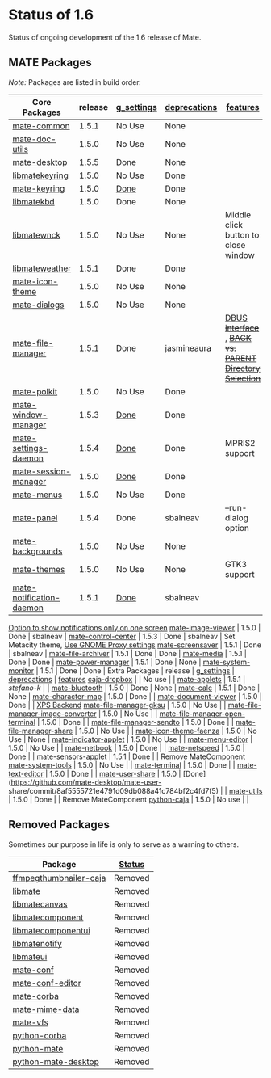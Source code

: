 # Status of 1.6

Status of ongoing development of the 1.6 release of Mate.

## MATE Packages

_Note:_ Packages are listed in build order.

Core Packages |  release |  [g_settings](./mateconf_to_gsettings.md) |  [deprecations](./deprecated_code.md) |  [features](./roadmap.md)
---|---|---|---|---
[mate-common](https://github.com/mate-desktop/mate-common) |  1.5.1 |  No Use |  None |
[mate-doc-utils](https://github.com/mate-desktop/mate-doc-utils) |  1.5.0 |  No Use |  None |
[mate-desktop](https://github.com/mate-desktop/mate-desktop) |  1.5.5 |  Done |  None |
[libmatekeyring](https://github.com/mate-desktop/libmatekeyring) |  1.5.0 |  No Use |  Done |
[mate-keyring](https://github.com/mate-desktop/mate-keyring) |  1.5.0 | [Done](https://github.com/mate-desktop/mate-keyring/commit/576b847d7f5a4407fa35a04d8dfa802e1fd1d311) |  Done |
[libmatekbd](https://github.com/mate-desktop/libmatekbd) |  1.5.0 |  Done |  None |
[libmatewnck](https://github.com/mate-desktop/libmatewnck) |  1.5.0 |  No Use |  None | Middle click button to close window
[libmateweather](https://github.com/mate-desktop/libmateweather) |  1.5.1 |  Done |  Done |
[mate-icon-theme](https://github.com/mate-desktop/mate-icon-theme) |  1.5.0 |  No Use |  None |
[mate-dialogs](https://github.com/mate-desktop/mate-dialogs) |  1.5.0 |  No Use |  None |
[mate-file-manager](https://github.com/mate-desktop/mate-file-manager) |  1.5.1 |  Done | jasmineaura |  ~~[DBUS interface](https://github.com/mate-desktop/mate-file-manager/issues/3)~~ , ~~[BACK vs. PARENT Directory Selection](https://github.com/mate-desktop/mate-file-manager/issues/19)~~
[mate-polkit](https://github.com/mate-desktop/mate-polkit) |  1.5.0 |  No Use |  Done |
[mate-window-manager](https://github.com/mate-desktop/mate-window-manager) |  1.5.3 | [Done](https://github.com/mate-desktop/mate-window-manager/commit/7f595187a140a45ee5ba2fc2b9c068b46d829f79) |  Done |
[mate-settings-daemon](https://github.com/mate-desktop/mate-settings-daemon) |  1.5.4 | [Done](https://github.com/mate-desktop/mate-settings-daemon/commit/d2c7965aa092cecb857bd0301b7c9ff2dc10f9f8) |  Done |  MPRIS2 support
[mate-session-manager](https://github.com/mate-desktop/mate-session-manager) |  1.5.0 | [Done](https://github.com/mate-desktop/mate-session-manager/commit/b34dc27b7b191e56cbf640a963435d6e68982608) |  Done |
[mate-menus](https://github.com/mate-desktop/mate-menus) |  1.5.0 |  No Use |  Done |
[mate-panel](https://github.com/mate-desktop/mate-panel) |  1.5.4 |  Done |  sbalneav | –run-dialog option
[mate-backgrounds](https://github.com/mate-desktop/mate-backgrounds) |  1.5.0 |  No Use |  None |
[mate-themes](https://github.com/mate-desktop/mate-themes) |  1.5.0 |  No Use |  None | GTK3 support
[mate-notification-daemon](https://github.com/mate-desktop/mate-notification-daemon) |  1.5.1 | [Done](https://github.com/mate-desktop/mate-notification-daemon/commit/2d7e34441f4d33dc1edb5e9871b66b4977069bae) |  sbalneav |
[Option to show notifications only on one screen](https://github.com/mate-desktop/mate-notification-daemon/issues/4)
[mate-image-viewer](https://github.com/mate-desktop/mate-image-viewer) |  1.5.0 |  Done | sbalneav |
[mate-control-center](https://github.com/mate-desktop/mate-control-center) |  1.5.3 |  Done | sbalneav |  Set Metacity theme, [Use GNOME Proxy settings](http://git.mate-desktop.org/mate-control-center/commit/?id=46787e474859801435542191480e2851f7fd870c)
[mate-screensaver](https://github.com/mate-desktop/mate-screensaver) |  1.5.1 |  Done | sbalneav |
[mate-file-archiver](https://github.com/mate-desktop/mate-file-archiver) |  1.5.1 |  Done |  Done |
[mate-media](https://github.com/mate-desktop/mate-media) |  1.5.1 |  Done |  Done |
[mate-power-manager](https://github.com/mate-desktop/mate-power-manager) |  1.5.1 |  Done |  None |
[mate-system-monitor](https://github.com/mate-desktop/mate-system-monitor) |  1.5.1 |  Done | Done |
Extra Packages |  release |  [g_settings](./mateconf_to_gsettings) |  [deprecations](./deprecated_code.md) |  [features](./roadmap.md)
[caja-dropbox](https://github.com/mate-desktop/caja-dropbox) |  |  No use |  |
[mate-applets](https://github.com/mate-desktop/mate-applets) |  1.5.1 |  _stefano-k_ |  |
[mate-bluetooth](https://github.com/mate-desktop/mate-bluetooth) |  1.5.0 |  Done |  None |
[mate-calc](https://github.com/mate-desktop/mate-calc) |  1.5.1 |  Done |  None |
[mate-character-map](https://github.com/mate-desktop/mate-character-map) |  1.5.0 |  Done |  |
[mate-document-viewer](https://github.com/mate-desktop/mate-document-viewer) |  1.5.0 |  Done |  |
[XPS Backend](https://github.com/mate-desktop/mate-document-viewer/commit/5ad91699940909223c167ef40de03e9a55a5a9c3)
[mate-file-manager-gksu](https://github.com/mate-desktop/mate-file-manager-gksu) |  1.5.0 |  No Use |  |
[mate-file-manager-image-converter](https://github.com/mate-desktop/mate-file-manager-image-converter) |  1.5.0 |  No Use |  |
[mate-file-manager-open-terminal](https://github.com/mate-desktop/mate-file-manager-open-terminal) |  1.5.0 |  Done |  |
[mate-file-manager-sendto](https://github.com/mate-desktop/mate-file-manager-sendto) |  1.5.0 | Done |  |
[mate-file-manager-share](https://github.com/mate-desktop/mate-file-manager-share) |  1.5.0 | No Use |  |
[mate-icon-theme-faenza](https://github.com/mate-desktop/mate-icon-theme-faenza) |  1.5.0 | No Use |  None |
[mate-indicator-applet](https://github.com/mate-desktop/mate-indicator-applet) |  1.5.0 |  No Use | |
[mate-menu-editor](https://github.com/mate-desktop/mate-menu-editor) |  1.5.0 |  No Use |  |
[mate-netbook](https://github.com/mate-desktop/mate-netbook) |  1.5.0 |  Done |  |
[mate-netspeed](https://github.com/mate-desktop/mate-netspeed) |  1.5.0 |  Done |  |
[mate-sensors-applet](https://github.com/mate-desktop/mate-sensors-applet) |  1.5.1 |  Done |  | Remove MateComponent
[mate-system-tools](https://github.com/mate-desktop/mate-system-tools) |  1.5.0 |  No Use |  |
[mate-terminal](https://github.com/mate-desktop/mate-terminal) |  1.5.0 |  Done |  |
[mate-text-editor](https://github.com/mate-desktop/mate-text-editor) |  1.5.0 |  Done |  |
[mate-user-share](https://github.com/mate-desktop/mate-user-share) |  1.5.0 |
[Done](https://github.com/mate-desktop/mate-user- share/commit/8af5555721e4791d09db088a41c784bf2c4fd7f5) |  |
[mate-utils](https://github.com/mate-desktop/mate-utils) |  1.5.0 |  Done |  |  Remove MateComponent
[python-caja](https://github.com/mate-desktop/python-caja) |  1.5.0 |  No use |  |

## Removed Packages

Sometimes our purpose in life is only to serve as a warning to others.

Package |  [Status](./building-1.6.md)
---|---
[ffmpegthumbnailer-caja](https://github.com/mate-desktop/ffmpegthumbnailer-caja) |  Removed
[libmate](https://github.com/mate-desktop/libmate) |  Removed
[libmatecanvas](https://github.com/mate-desktop/libmatecanvas) |  Removed
[libmatecomponent](https://github.com/mate-desktop/libmatecomponent) |  Removed
[libmatecomponentui](https://github.com/mate-desktop/libmatecomponentui) |  Removed
[libmatenotify](https://github.com/mate-desktop/libmatenotify) |  Removed
[libmateui](https://github.com/mate-desktop/libmateui) |  Removed
[mate-conf](https://github.com/mate-desktop/mate-conf) |  Removed
[mate-conf-editor](https://github.com/mate-desktop/mate-conf-editor) |  Removed
[mate-corba](https://github.com/mate-desktop/mate-corba) |  Removed
[mate-mime-data](https://github.com/mate-desktop/mate-mime-data) |  Removed
[mate-vfs](https://github.com/mate-desktop/mate-vfs) |  Removed
[python-corba](https://github.com/mate-desktop/python-corba) |  Removed
[python-mate](https://github.com/mate-desktop/python-mate) |  Removed
[python-mate-desktop](https://github.com/mate-desktop/python-mate-desktop)|  Removed

